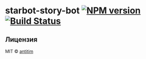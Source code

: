 # starbot-story-bot [![NPM version][npm-image]][npm-url] [![Build Status][travis-image]][travis-url]

## Лицензия

MIT © [antitim](http://vk.com/antitim)


[npm-image]: https://badge.fury.io/js/starbot-story-bot.svg
[npm-url]: https://npmjs.org/package/starbot-story-bot
[travis-image]: https://travis-ci.org/antitim/starbot-story-bot.svg?branch=master
[travis-url]: https://travis-ci.org/antitim/starbot-story-bot
